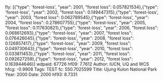 fly: [{"type": 'forest-loss', "year": 2001, "forest loss": 0.057821534},{"type": 'forest-loss', "year": 2002, "forest loss": 0.149447315},{"type": 'forest-loss', "year": 2003, "forest loss": 0.062789545},{"type": 'forest-loss', "year": 2004, "forest loss": 0.278607755},{"type": 'forest-loss', "year": 2005, "forest loss": 0.117630821},{"type": 'forest-loss', "year": 2006, "forest loss": 0.068612693},{"type": 'forest-loss', "year": 2007, "forest loss": 0.076426045},{"type": 'forest-loss', "year": 2008, "forest loss": 0.126857417},{"type": 'forest-loss', "year": 2009, "forest loss": 0.049730643},{"type": 'forest-loss', "year": 2010, "forest loss": 0.033811453},{"type": 'forest-loss', "year": 2011, "forest loss": 0.092627259},{"type": 'forest-loss', "year": 2012, "forest loss": 0.163944646}]
wdpaid: 67726
hf09: 7.7612
Author: IUCN, UQ and WCS
hfcg: -0.9908
Tags: TEST
fc: 550.7025599
Title: Ujung Kulon National Park
Year: 2000
Date: 2000
hf93: 8.7331
